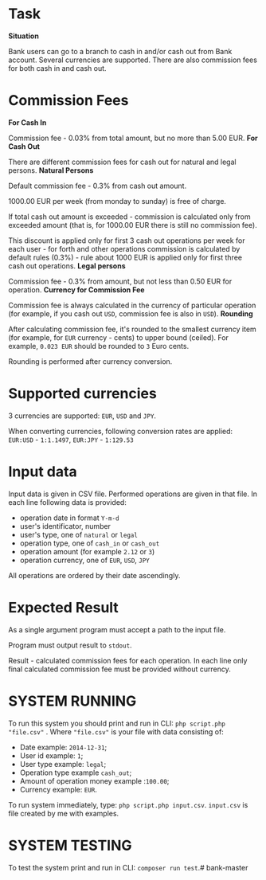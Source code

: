 # Task
 **Situation**

Bank users can go to a branch to cash in and/or cash out from Bank account. Several currencies are supported. There are also commission fees for both cash in and cash out.
# Commission Fees
**For Cash In**

Commission fee - 0.03% from total amount, but no more than 5.00 EUR.
**For Cash Out**

There are different commission fees for cash out for natural and legal persons.
**Natural Persons**

Default commission fee - 0.3% from cash out amount.

1000.00 EUR per week (from monday to sunday) is free of charge.

If total cash out amount is exceeded - commission is calculated only from exceeded amount (that is, for 1000.00 EUR there is still no commission fee).

This discount is applied only for first 3 cash out operations per week for each user - for forth and other operations commission is calculated by default rules (0.3%) - rule about 1000 EUR is applied only for first three cash out operations.
**Legal persons**

Commission fee - 0.3% from amount, but not less than 0.50 EUR for operation.
**Currency for Commission Fee**

Commission fee is always calculated in the currency of particular operation (for example, if you cash out `USD`, commission fee is also in `USD`).
**Rounding**

After calculating commission fee, it's rounded to the smallest currency item (for example, for `EUR` currency - cents) to upper bound (ceiled). For example, `0.023 EUR` should be rounded to `3` Euro cents.

Rounding is performed after currency conversion.
# Supported currencies

3 currencies are supported: `EUR`, `USD` and `JPY`.

When converting currencies, following conversion rates are applied: `EUR:USD` - `1:1.1497`, `EUR:JPY` - `1:129.53`
# Input data

Input data is given in CSV file. Performed operations are given in that file. In each line following data is provided:

   - operation date in format `Y-m-d`
   - user's identificator, number
   - user's type, one of `natural` or `legal`
   -  operation type, one of `cash_in` or `cash_out`
   -  operation amount (for example `2.12` or `3`)
   -  operation currency, one of `EUR`, `USD`, `JPY`

All operations are ordered by their date ascendingly.
# Expected Result

As a single argument program must accept a path to the input file.

Program must output result to `stdout`.

Result - calculated commission fees for each operation. In each line only final calculated commission fee must be provided without currency.

# SYSTEM RUNNING

To run this system you should print and run in CLI:
`php script.php "file.csv"` . Where `"file.csv"` is
your file with data consisting of:
- Date example: `2014-12-31`;
- User id example: `1`;
- User type example: `legal`;
- Operation type example `cash_out`;
- Amount of operation money example :`100.00`;
- Currency example: `EUR`.

To run system immediately, type: `php script.php input.csv`. `input.csv` is file created by me with examples.

# SYSTEM TESTING

To test the system print and run in CLI:
`composer run test`.# bank-master
